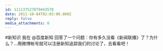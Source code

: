 ```yaml
---
id: 111137527879443578
date: 2011-10-04T02:03:00.000Z
reply: false
media_attachments: 0
---
```


#新知识 我在 @百度新知 回答了一个问题：你有多久没看《新闻联播》了？为什么？...用微博帐号就可以注册新知追踪我们的讨论了，去看看吧！ ​​​​

